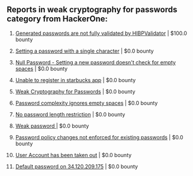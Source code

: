 ## Reports in weak cryptography for passwords category from HackerOne:

1. [Generated passwords are not fully validated by HIBPValidator](https://hackerone.com/reports/1606961) | $100.0 bounty

2. [Setting a password with a single character](https://hackerone.com/reports/223851) | $0.0 bounty

3. [Null Password - Setting a new password doesn't check for empty spaces](https://hackerone.com/reports/223618) | $0.0 bounty

4. [Unable to register in starbucks app](https://hackerone.com/reports/236276) | $0.0 bounty

5. [Weak Cryptography for Passwords](https://hackerone.com/reports/260689) | $0.0 bounty

6. [Password complexity ignores empty spaces](https://hackerone.com/reports/250253) | $0.0 bounty

7. [No password length restriction](https://hackerone.com/reports/258879) | $0.0 bounty

8. [Weak password ](https://hackerone.com/reports/267539) | $0.0 bounty

9. [Password policy changes not enforced for existing passwords](https://hackerone.com/reports/1169335) | $0.0 bounty

10. [User Account has been taken out](https://hackerone.com/reports/1195340) | $0.0 bounty

11. [Default password on 34.120.209.175](https://hackerone.com/reports/1415241) | $0.0 bounty

